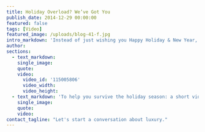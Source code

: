 ```yaml
---
title: Holiday Overload? We’ve Got You
publish_date: 2014-12-29 00:00:00
featured: false
tags: [Video]
featured_image: /uploads/blog-41-f.jpg
intro_markdown: 'Instead of just wishing you Happy Holiday & New Year, we thought we could do better.​'
author:
sections:
  - text_markdown:
    single_image:
    quote:
    video:
      video_id: '115005806'
      video_width:
      video_height:
  - text_markdown: 'To help you survive the holiday season: a short video if you need a laugh. Here’s to ringing in 2015 with a smile.​'
    single_image:
    quote:
    video:
contact_tagline: "Let's start a conversation about luxury."
---
```



